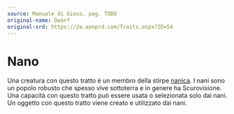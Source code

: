 ```yaml
---
source: Manuale di Gioco, pag. TODO
original-name: Dwarf
original-srd: https://2e.aonprd.com/Traits.aspx?ID=54
---
```


# Nano

Una creatura con questo tratto è un membro della stirpe [nanica](/stirpi/nano).
I nani sono un popolo robusto che spesso vive sottoterra e in genere ha
Scurovisione. Una capacità con questo tratto può essere usata o selezionata solo
dai nani. Un oggetto con questo tratto viene creato e utilizzato dai nani.
